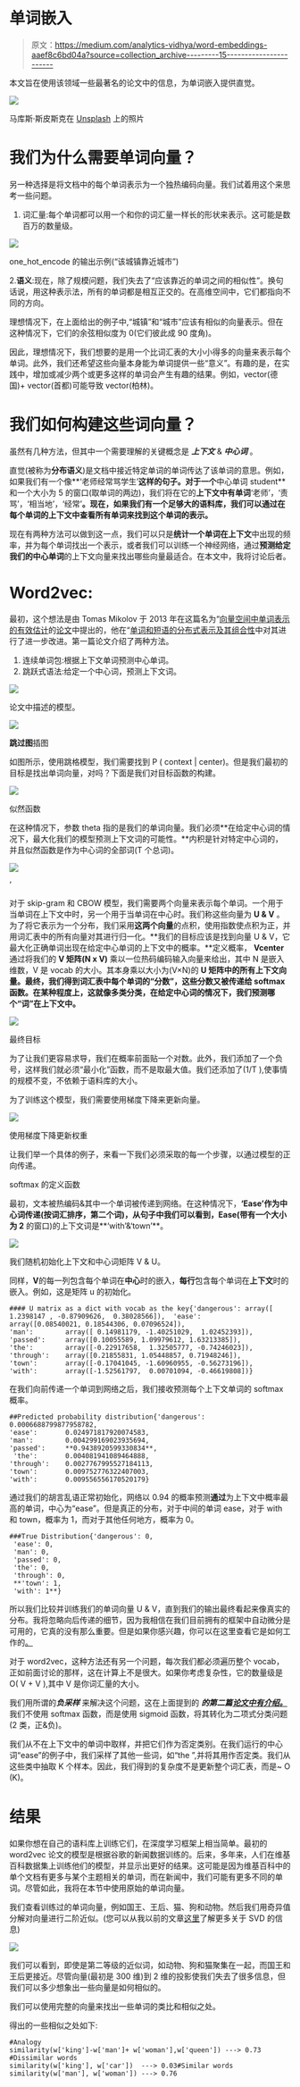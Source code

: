 # 单词嵌入

> 原文：<https://medium.com/analytics-vidhya/word-embeddings-aaef8c6bd04a?source=collection_archive---------15----------------------->

本文旨在使用该领域一些最著名的论文中的信息，为单词嵌入提供直觉。

![](img/16c1cfa009b3feee9ed55a03f93b19a0.png)

马库斯·斯皮斯克在 [Unsplash](https://unsplash.com?utm_source=medium&utm_medium=referral) 上的照片

# **我们为什么需要单词向量？**

另一种选择是将文档中的每个单词表示为一个独热编码向量。我们试着用这个来思考一些问题。

1.  词汇量:每个单词都可以用一个和你的词汇量一样长的形状来表示。这可能是数百万的数量级。

![](img/5da1c1f20d5fd28f36d40f21c796a598.png)

one_hot_encode 的输出示例(“该城镇靠近城市”)

2.**语义**:现在，除了规模问题，我们失去了“应该靠近的单词之间的相似性”。换句话说，用这种表示法，所有的单词都是相互正交的。在高维空间中，它们都指向不同的方向。

理想情况下，在上面给出的例子中,“城镇”和“城市”应该有相似的向量表示。但在这种情况下，它们的余弦相似度为 0(它们彼此成 90 度角)。

因此，理想情况下，我们想要的是用一个比词汇表的大小小得多的向量来表示每个单词。此外，我们还希望这些向量本身能为单词提供一些“意义”。有趣的是，在实践中，增加或减少两个或更多这样的单词会产生有趣的结果。例如，vector(德国)+ vector(首都)可能导致 vector(柏林)。

# **我们如何构建这些词向量？**

虽然有几种方法，但其中一个需要理解的关键概念是 ***上下文*** & ***中心词*** 。

直觉(被称为**分布语义**)是文档中接近特定单词的单词传达了该单词的意思。例如，如果我们有一个像**‘老师经常骂学生’**这样的句子。对于一个**中心单词 student** 和一个大小为 5 的窗口(取单词的两边)，我们将在它的**上下文中有单词**‘老师’，‘责骂’，‘相当地’，‘经常’**。现在，如果我们有一个足够大的语料库，我们可以通过在每个单词的上下文中查看所有单词来找到这个单词的表示。**

现在有两种方法可以做到这一点，我们可以只是**统计一个单词在上下文**中出现的频率，并为每个单词找出一个表示，或者我们可以训练一个神经网络，通过**预测给定我们的中心单词**的上下文向量来找出哪些向量最适合。在本文中，我将讨论后者。

# **Word2vec:**

最初，这个想法是由 Tomas Mikolov 于 2013 年在这篇名为“[向量空间中单词表示的有效估计](https://medium.com/r?url=https%3A%2F%2Farxiv.org%2Fpdf%2F1301.3781.pdf)的[论文](https://arxiv.org/pdf/1301.3781.pdf)中提出的，他在“[单词和短语的分布式表示及其组合性](https://papers.nips.cc/paper/2013/file/9aa42b31882ec039965f3c4923ce901b-Paper.pdf)中对其进行了进一步改进。第一篇论文介绍了两种方法。

1.  连续单词包:根据上下文单词预测中心单词。
2.  跳跃式语法:给定一个中心词，预测上下文词。

![](img/3d9261edd9fe8d002c0aed8d400fce10.png)

论文中描述的模型。

![](img/b43511ef420a7388461a434bf9bdeaa6.png)

**跳过图**插图

如图所示，使用跳格模型，我们需要找到 P ( context | center)。但是我们最初的目标是找出单词向量，对吗？下面是我们对目标函数的构建。

![](img/50f42413c74883171d5fe6fa37d49681.png)

似然函数

在这种情况下，参数 theta 指的是我们的单词向量。我们必须**在给定中心词的情况下，最大化我们的模型预测上下文词的可能性。**内积是针对特定中心词的，并且似然函数是作为中心词的全部词(T 个总词)。

![](img/24ec88e90342e5a43a0566599ac17f96.png)

’

对于 skip-gram 和 CBOW 模型，我们需要两个向量来表示每个单词。一个用于当单词在上下文中时，另一个用于当单词在中心时。我们称这些向量为 **U & V** 。为了将它表示为一个分布，我们采用**这两个向量**的点积，使用指数使点积为正，并用词汇表中的所有向量对其进行归一化。**我们的目标应该是找到向量 U & V，它最大化正确单词出现在给定中心单词的上下文中的概率。**定义概率， **Vcenter** 通过将我们的 **V 矩阵(N x V)** 乘以一位热码编码输入向量来给出，其中 N 是嵌入维数，V 是 vocab 的大小。其本身乘以大小为(V×N)的 **U 矩阵中的所有上下文向量。最终，我们得到词汇表中每个单词的“分数”，这些分数又被传递给 softmax 函数。在某种程度上，这就像多类分类，在给定中心词的情况下，我们预测哪个“词”在上下文中。**

![](img/63bee67e707d6b72db6f734088c2407a.png)

最终目标

为了让我们更容易求导，我们在概率前面贴一个对数。此外，我们添加了一个负号，这样我们就必须“最小化”函数，而不是取最大值。我们还添加了(1/T ),使事情的规模不变，不依赖于语料库的大小。

为了训练这个模型，我们需要使用梯度下降来更新向量。

![](img/b4e948c11426373134813fa9687dc193.png)

使用梯度下降更新权重

让我们举一个具体的例子，来看一下我们必须采取的每一个步骤，以通过模型的正向传递。

softmax 的定义函数

最初，文本被热编码&其中一个单词被传递到网络。在这种情况下，**‘Ease’**作为中心词传递(按词汇排序，第二个词)，从句子中我们可以看到，Ease(带有一个**大小为 2** 的窗口)的上下文词是**‘with’&‘town’**。

![](img/8f8f88539ad6453744ff4095f18f523c.png)

我们随机初始化上下文和中心词矩阵 V & U。

同样，**V**的每一列包含每个单词在**中心**时的嵌入，**每行**包含每个单词在**上下文**时的嵌入。例如，这是矩阵 u 的初始化。

```
#### U matrix as a dict with vocab as the key{'dangerous': array([ 1.2398147 , -0.87909626,  0.38028566]),  'ease':       array([0.08540021, 0.18544306, 0.07096524]), 
'man':        array([ 0.14981179, -1.40251029,  1.02452393]),  
'passed':     array([0.10055589, 1.09979612, 1.63213385]),  
'the':        array([-0.22917658,  1.32505777, -0.74246023]), 
'through':    array([0.21855831, 1.05448857, 0.71948246]),  
'town':       array([-0.17041045, -1.60960955, -0.56273196]),  
'with':       array([-1.52561797,  0.00701094, -0.46619808])}
```

在我们向前传递一个单词到网络之后，我们接收预测每个上下文单词的 softmax 概率。

```
##Predicted probability distribution{'dangerous': 0.0006688799877958782,  
'ease':       0.024971817920074583,  
'man':        0.004299169023935694,  
'passed':     **0.9438920599330834**, 
 'the':       0.004081941089464888,  
'through':    0.0027767995527184113,  
'town':       0.009752776322407003,  
'with':       0.009556556170520179}
```

通过我们的胡言乱语正常初始化，网络以 0.94 的概率预测**通过**为上下文中概率最高的单词，中心为“ease”。但是真正的分布，对于中间的单词 ease，对于 with 和 town，概率为 1，而对于其他任何地方，概率为 0。

```
###True Distribution{'dangerous': 0,
 'ease': 0,
 'man': 0,
 'passed': 0,
 'the': 0,
 'through': 0,
 **'town': 1,
 'with': 1**}
```

所以我们比较并训练我们的单词向量 U & V，直到我们的输出最终看起来像真实的分布。我将忽略向后传递的细节，因为我相信在我们目前拥有的框架中自动微分是可用的，它真的没有那么重要。但是如果你感兴趣，你可以在这里查看它是如何工作的[。](https://aegis4048.github.io/demystifying_neural_network_in_skip_gram_language_modeling)

对于 word2vec，这种方法还有另一个问题，每次我们都必须遍历整个 vocab，正如前面讨论的那样，这在计算上不是很大。如果你考虑复杂性，它的数量级是 O( V + V ),其中 V 是你词汇量的大小。

我们用所谓的***负采样*** 来解决这个问题，这在上面提到的 ***的第二篇[论文中有介绍。](https://papers.nips.cc/paper/2013/file/9aa42b31882ec039965f3c4923ce901b-Paper.pdf)*** 我们不使用 softmax 函数，而是使用 sigmoid 函数，将其转化为二项式分类问题(2 类，正&负)。

我们从不在上下文中的单词中取样，并把它们作为否定类别。在我们运行的中心词“ease”的例子中，我们采样了其他一些词，如“the ”,并将其用作否定类。我们从这些类中抽取 K 个样本。因此，我们得到的复杂度不是更新整个词汇表，而是~ O (K)。

# **结果**

如果你想在自己的语料库上训练它们，在深度学习框架上相当简单。最初的 word2vec 论文的模型是根据谷歌的新闻数据训练的。后来，多年来，人们在维基百科数据集上训练他们的模型，并显示出更好的结果。这可能是因为维基百科中的单个文档有更多与某个主题相关的单词，而在新闻中，我们可能有更多不同的单词。尽管如此，我将在本节中使用原始的单词向量。

我们查看训练过的单词向量，例如国王、王后、猫、狗和动物。然后我们用奇异值分解对向量进行二阶近似。(您可以从我以前的文章[这里](/analytics-vidhya/why-you-should-consider-studying-linear-algebra-as-a-data-scientist-part-1-svd-9d0ba3189a3e)了解更多关于 SVD 的信息)

![](img/acead62c0e48b96359fb7da0dcd36f2e.png)

我们可以看到，即使是第二等级的近似词，如动物、狗和猫聚集在一起，而国王和王后更接近。尽管向量(最初是 300 维)到 2 维的投影使我们失去了很多信息，但我们可以多少想象出一些向量是如何相似的。

我们可以使用完整的向量来找出一些单词的类比和相似之处。

得出的一些相似之处如下:

```
#Analogy
similarity(w['king']-w['man']+ w['woman'],w['queen']) ---> 0.73 #Dissimilar words
similarity(w['king'], w['car'])  ---> 0.03#Similar words
similarity(w['man'], w['woman']) ---> 0.76
```
